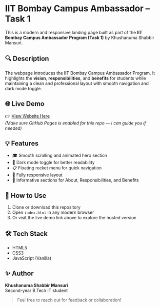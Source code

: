 # IIT Bombay Campus Ambassador – Task 1

This is a modern and responsive landing page built as part of the **IIT Bombay Campus Ambassador Program (Task 1)** by Khushanuma Shabbir Mansuri.

## 🔍 Description

The webpage introduces the IIT Bombay Campus Ambassador Program. It highlights the **vision**, **responsibilities**, and **benefits** for students while maintaining a clean and professional layout with smooth navigation and dark mode toggle.

## 🌐 Live Demo

👉 [View Website Here](https://khushanuma-shabbir.github.io/IITB_Task1/)  
*(Make sure GitHub Pages is enabled for this repo — I can guide you if needed)*

## 💡 Features

- 🎓 Smooth scrolling and animated hero section
- 🌙 Dark mode toggle for better readability
- 📋 Floating rocket menu for quick navigation
- 📱 Fully responsive layout
- 🎁 Informative sections for About, Responsibilities, and Benefits

## 🚀 How to Use

1. Clone or download this repository
2. Open `index.html` in any modern browser
3. Or visit the live demo link above to explore the hosted version

## 🛠️ Tech Stack

- HTML5
- CSS3
- JavaScript (Vanilla)

## ✨ Author

**Khushanuma Shabbir Mansuri**  
Second-year B.Tech IT student  


> Feel free to reach out for feedback or collaboration!
